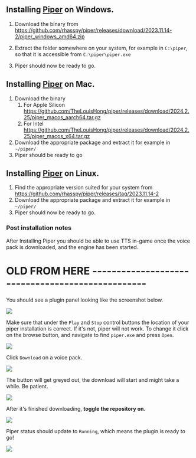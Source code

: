 
## Installing  [Piper](https://github.com/rhasspy/piper) on Windows.

1. Download the binary from https://github.com/rhasspy/piper/releases/download/2023.11.14-2/piper_windows_amd64.zip

2. Extract the folder somewhere on your system, for example in ```C:\piper```, so that it is accessible from ```C:\piper\piper.exe```
3. Piper should now be ready to go.

## Installing  [Piper](https://github.com/TheLouisHong/piper) on Mac.
1. Download the binary
    1. For Apple Silicon https://github.com/TheLouisHong/piper/releases/download/2024.2.25/piper_macos_aarch64.tar.gz
    2. For Intel https://github.com/TheLouisHong/piper/releases/download/2024.2.25/piper_macos_x64.tar.gz
2. Download the appropriate package and extract it for example in ```~/piper/```
3. Piper should be ready to go

## Installing  [Piper](https://github.com/rhasspy/piper) on Linux.
1. Find the appropriate version suited for your system from https://github.com/rhasspy/piper/releases/tag/2023.11.14-2
2. Download the appropriate package and extract it for example in ```~/piper/```
3. Piper should now be ready to go.


### Post installation notes

After Installing Piper you should be able to use TTS in-game once the voice pack is downloaded, and the engine has been started.



# OLD FROM HERE -------------------------------------------------

You should see a plugin panel looking like the screenshot below.

![](https://mechanic.ink/img/osrs/readme/naturalspeech-1.png)

Make sure that under the `Play` and `Stop` control buttons the location of your piper installation is correct.
If it's not, piper will not work. To change it click on the browse button, and navigate to find `piper.exe` and press `Open`.

![](https://mechanic.ink/img/osrs/readme/naturalspeech-2.png)

Click `Download` on a voice pack.

![](https://mechanic.ink/img/osrs/readme/naturalspeech-3.png)


The button will get greyed out, the download will start and might take a while. Be patient.

![](https://mechanic.ink/img/osrs/readme/naturalspeech-4.png)

After it's finished downloading, **toggle the repository on**.

![](https://mechanic.ink/img/osrs/readme/naturalspeech-5.png)

Piper status should update to `Running`, which means the plugin is ready to go!

![](https://mechanic.ink/img/osrs/readme/naturalspeech-6.png)
